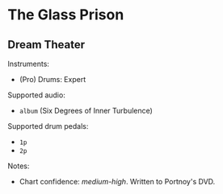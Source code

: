 # The Glass Prison

## Dream Theater

Instruments:

  * (Pro) Drums: Expert

Supported audio:

  * `album` (Six Degrees of Inner Turbulence)

Supported drum pedals:

  * `1p`
  * `2p`

Notes:

  * Chart confidence: *medium-high*. Written to Portnoy's DVD.
